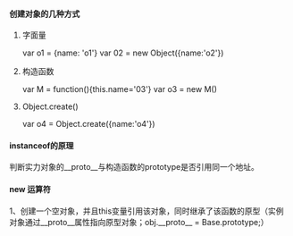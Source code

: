 #### 创建对象的几种方式
1. 字面量

    var o1 = {name: 'o1'}
    var 02 = new Object({name:'o2'})
    
2. 构造函数
    
    var M = function(){this.name='03'}
    var o3 = new M()

3. Object.create()

    var o4 = Object.create({name:'o4'})
    
#### instanceof的原理
判断实力对象的\_\_proto__与构造函数的prototype是否引用同一个地址。

#### new 运算符
1、创建一个空对象，并且this变量引用该对象，同时继承了该函数的原型（实例对象通过\_\_proto\_\_属性指向原型对象；obj.\_\_proto__ = Base.prototype;）